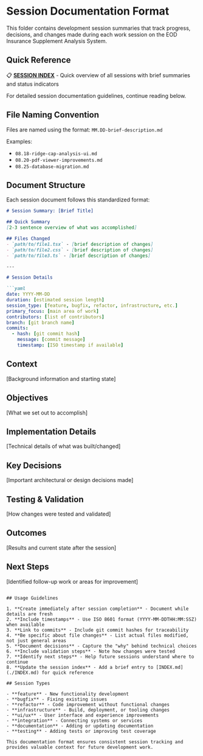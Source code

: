 # Session Documentation Format

This folder contains development session summaries that track progress, decisions, and changes made during each work session on the EOD Insurance Supplement Analysis System.

## Quick Reference

📋 **[SESSION INDEX](./INDEX.md)** - Quick overview of all sessions with brief summaries and status indicators

For detailed session documentation guidelines, continue reading below.

## File Naming Convention

Files are named using the format: `MM.DD-brief-description.md`

Examples:
- `08.18-ridge-cap-analysis-ui.md`
- `08.20-pdf-viewer-improvements.md`
- `08.25-database-migration.md`

## Document Structure

Each session document follows this standardized format:

```markdown
# Session Summary: [Brief Title]

## Quick Summary
[2-3 sentence overview of what was accomplished]

## Files Changed
- `path/to/file1.tsx` - [brief description of changes]
- `path/to/file2.css` - [brief description of changes]
- `path/to/file3.ts` - [brief description of changes]

---

# Session Details

```yaml
date: YYYY-MM-DD
duration: [estimated session length]
session_type: [feature, bugfix, refactor, infrastructure, etc.]
primary_focus: [main area of work]
contributors: [list of contributors]
branch: [git branch name]
commits: 
  - hash: [git commit hash]
    message: [commit message]
    timestamp: [ISO timestamp if available]
```

## Context
[Background information and starting state]

## Objectives
[What we set out to accomplish]

## Implementation Details
[Technical details of what was built/changed]

## Key Decisions
[Important architectural or design decisions made]

## Testing & Validation
[How changes were tested and validated]

## Outcomes
[Results and current state after the session]

## Next Steps
[Identified follow-up work or areas for improvement]
```

## Usage Guidelines

1. **Create immediately after session completion** - Document while details are fresh
2. **Include timestamps** - Use ISO 8601 format (YYYY-MM-DDTHH:MM:SSZ) when available
3. **Link to commits** - Include git commit hashes for traceability
4. **Be specific about file changes** - List actual files modified, not just general areas
5. **Document decisions** - Capture the "why" behind technical choices
6. **Include validation steps** - Note how changes were tested
7. **Identify next steps** - Help future sessions understand where to continue
8. **Update the session index** - Add a brief entry to [INDEX.md](./INDEX.md) for quick reference

## Session Types

- **feature** - New functionality development
- **bugfix** - Fixing existing issues
- **refactor** - Code improvement without functional changes
- **infrastructure** - Build, deployment, or tooling changes
- **ui/ux** - User interface and experience improvements
- **integration** - Connecting systems or services
- **documentation** - Adding or updating documentation
- **testing** - Adding tests or improving test coverage

This documentation format ensures consistent session tracking and provides valuable context for future development work.